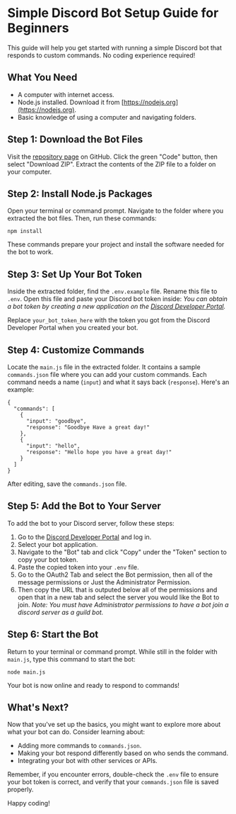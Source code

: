 # Simple Discord Bot Setup Guide for Beginners

This guide will help you get started with running a simple Discord bot that responds to custom commands. No coding experience required!

## What You Need

- A computer with internet access.
- Node.js installed. Download it from [https://nodejs.org](https://nodejs.org).
- Basic knowledge of using a computer and navigating folders.

## Step 1: Download the Bot Files

Visit the [repository page](https://github.com/SatinCake/custom-commands-discord-bot) on GitHub. Click the green "Code" button, then select "Download ZIP". Extract the contents of the ZIP file to a folder on your computer.

## Step 2: Install Node.js Packages

Open your terminal or command prompt. Navigate to the folder where you extracted the bot files. Then, run these commands:

`npm install`

These commands prepare your project and install the software needed for the bot to work.

## Step 3: Set Up Your Bot Token

Inside the extracted folder, find the `.env.example` file. Rename this file to `.env`. Open this file and paste your Discord bot token inside: *You can obtain a bot token by creating a new application on the [Discord Developer Portal](https://discord.com/developers/applications).*


Replace `your_bot_token_here` with the token you got from the Discord Developer Portal when you created your bot.

## Step 4: Customize Commands

Locate the `main.js` file in the extracted folder. It contains a sample `commands.json` file where you can add your custom commands. Each command needs a name (`input`) and what it says back (`response`). Here's an example:

```
{
  "commands": [
    {
      "input": "goodbye",
      "response": "Goodbye Have a great day!"
    },
    {
      "input": "hello",
      "response": "Hello hope you have a great day!"
    }
  ]
}
```


After editing, save the `commands.json` file.

## Step 5: Add the Bot to Your Server

To add the bot to your Discord server, follow these steps:

1. Go to the [Discord Developer Portal](https://discord.com/developers/applications) and log in.
2. Select your bot application.
3. Navigate to the "Bot" tab and click "Copy" under the "Token" section to copy your bot token.
4. Paste the copied token into your `.env` file.
5. Go to the OAuth2 Tab and select the Bot permission, then all of the message permissions or Just the Administrator Permission.
6. Then copy the URL that is outputed below all of the permissions and open that in a new tab and select the server you would like the Bot to join. *Note: You must have Administrator permissions to have a bot join a discord server as a guild bot.*


## Step 6: Start the Bot

Return to your terminal or command prompt. While still in the folder with `main.js`, type this command to start the bot:

`node main.js`

Your bot is now online and ready to respond to commands!

## What's Next?

Now that you've set up the basics, you might want to explore more about what your bot can do. Consider learning about:

- Adding more commands to `commands.json`.
- Making your bot respond differently based on who sends the command.
- Integrating your bot with other services or APIs.

Remember, if you encounter errors, double-check the `.env` file to ensure your bot token is correct, and verify that your `commands.json` file is saved properly.

Happy coding!

